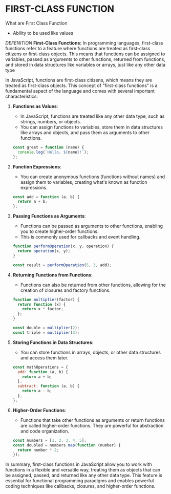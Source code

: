 # FIRST-CLASS FUNCTION

What are First Class Function

- Ability to be used like values

_DEFENITION_
**First-Class Functions:** In programming languages, first-class functions refer to a feature where functions are treated as first-class citizens or first-class objects. This means that functions can be assigned to variables, passed as arguments to other functions, returned from functions, and stored in data structures like variables or arrays, just like any other data type

In JavaScript, functions are first-class citizens, which means they are treated as first-class objects. This concept of "first-class functions" is a fundamental aspect of the language and comes with several important characteristics:

1. **Functions as Values**:

   - In JavaScript, functions are treated like any other data type, such as strings, numbers, or objects.
   - You can assign functions to variables, store them in data structures like arrays and objects, and pass them as arguments to other functions.

   ```js
   const greet = function (name) {
     console.log(`Hello, ${name}!`);
   };
   ```

2. **Function Expressions**:

   - You can create anonymous functions (functions without names) and assign them to variables, creating what's known as function expressions.

   ```js
   const add = function (a, b) {
     return a + b;
   };
   ```

3. **Passing Functions as Arguments**:

   - Functions can be passed as arguments to other functions, enabling you to create higher-order functions.
   - This is commonly used for callbacks and event handling.

   ```js
   function performOperation(x, y, operation) {
     return operation(x, y);
   }

   const result = performOperation(5, 3, add);
   ```

4. **Returning Functions from Functions**:

   - Functions can also be returned from other functions, allowing for the creation of closures and factory functions.

   ```js
   function multiplier(factor) {
     return function (x) {
       return x * factor;
     };
   }

   const double = multiplier(2);
   const triple = multiplier(3);
   ```

5. **Storing Functions in Data Structures**:

   - You can store functions in arrays, objects, or other data structures and access them later.

   ```js
   const mathOperations = {
     add: function (a, b) {
       return a + b;
     },
     subtract: function (a, b) {
       return a - b;
     },
   };
   ```

6. **Higher-Order Functions**:

   - Functions that take other functions as arguments or return functions are called higher-order functions. They are powerful for abstraction and code organization.

   ```js
   const numbers = [1, 2, 3, 4, 5];
   const doubled = numbers.map(function (number) {
     return number * 2;
   });
   ```

In summary, first-class functions in JavaScript allow you to work with functions in a flexible and versatile way, treating them as objects that can be assigned, passed, and returned like any other data type. This feature is essential for functional programming paradigms and enables powerful coding techniques like callbacks, closures, and higher-order functions.
